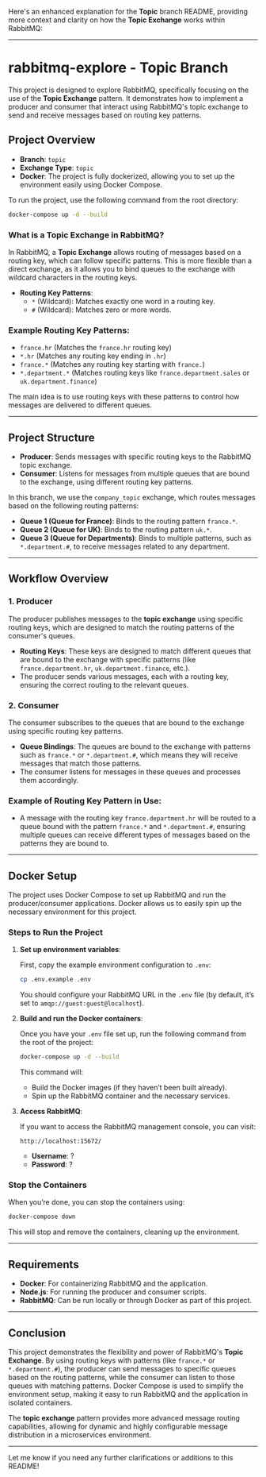 Here's an enhanced explanation for the **Topic** branch README, providing more context and clarity on how the **Topic Exchange** works within RabbitMQ:

---

# rabbitmq-explore - Topic Branch

This project is designed to explore RabbitMQ, specifically focusing on the use of the **Topic Exchange** pattern. It demonstrates how to implement a producer and consumer that interact using RabbitMQ's topic exchange to send and receive messages based on routing key patterns.

## Project Overview

- **Branch**: `topic`
- **Exchange Type**: `topic`
- **Docker**: The project is fully dockerized, allowing you to set up the environment easily using Docker Compose.

To run the project, use the following command from the root directory:
```bash
docker-compose up -d --build
```

### What is a Topic Exchange in RabbitMQ?

In RabbitMQ, a **Topic Exchange** allows routing of messages based on a routing key, which can follow specific patterns. This is more flexible than a direct exchange, as it allows you to bind queues to the exchange with wildcard characters in the routing keys.

- **Routing Key Patterns**:
  - `*` (Wildcard): Matches exactly one word in a routing key.
  - `#` (Wildcard): Matches zero or more words.

### Example Routing Key Patterns:
- `france.hr` (Matches the `france.hr` routing key)
- `*.hr` (Matches any routing key ending in `.hr`)
- `france.*` (Matches any routing key starting with `france.`)
- `*.department.*` (Matches routing keys like `france.department.sales` or `uk.department.finance`)

The main idea is to use routing keys with these patterns to control how messages are delivered to different queues.

---

## Project Structure

- **Producer**: Sends messages with specific routing keys to the RabbitMQ topic exchange.
- **Consumer**: Listens for messages from multiple queues that are bound to the exchange, using different routing key patterns.

In this branch, we use the `company_topic` exchange, which routes messages based on the following routing patterns:

- **Queue 1 (Queue for France)**: Binds to the routing pattern `france.*`.
- **Queue 2 (Queue for UK)**: Binds to the routing pattern `uk.*`.
- **Queue 3 (Queue for Departments)**: Binds to multiple patterns, such as `*.department.#`, to receive messages related to any department.

---

## Workflow Overview

### 1. **Producer**

The producer publishes messages to the **topic exchange** using specific routing keys, which are designed to match the routing patterns of the consumer's queues.

- **Routing Keys**: These keys are designed to match different queues that are bound to the exchange with specific patterns (like `france.department.hr`, `uk.department.finance`, etc.).
- The producer sends various messages, each with a routing key, ensuring the correct routing to the relevant queues.

### 2. **Consumer**

The consumer subscribes to the queues that are bound to the exchange using specific routing key patterns.

- **Queue Bindings**: The queues are bound to the exchange with patterns such as `france.*` or `*.department.#`, which means they will receive messages that match those patterns.
- The consumer listens for messages in these queues and processes them accordingly.

### Example of Routing Key Pattern in Use:
- A message with the routing key `france.department.hr` will be routed to a queue bound with the pattern `france.*` and `*.department.#`, ensuring multiple queues can receive different types of messages based on the patterns they are bound to.

---

## Docker Setup

The project uses Docker Compose to set up RabbitMQ and run the producer/consumer applications. Docker allows us to easily spin up the necessary environment for this project.

### Steps to Run the Project

1. **Set up environment variables**:
   
   First, copy the example environment configuration to `.env`:
   
   ```bash
   cp .env.example .env
   ```

   You should configure your RabbitMQ URL in the `.env` file (by default, it’s set to `amqp://guest:guest@localhost`).

2. **Build and run the Docker containers**:

   Once you have your `.env` file set up, run the following command from the root of the project:

   ```bash
   docker-compose up -d --build
   ```

   This command will:
   - Build the Docker images (if they haven’t been built already).
   - Spin up the RabbitMQ container and the necessary services.

3. **Access RabbitMQ**:

   If you want to access the RabbitMQ management console, you can visit:

   ```text
   http://localhost:15672/
   ```

   - **Username**: ?
   - **Password**: ?

### Stop the Containers

When you’re done, you can stop the containers using:

```bash
docker-compose down
```

This will stop and remove the containers, cleaning up the environment.

---

## Requirements

- **Docker**: For containerizing RabbitMQ and the application.
- **Node.js**: For running the producer and consumer scripts.
- **RabbitMQ**: Can be run locally or through Docker as part of this project.

---

## Conclusion

This project demonstrates the flexibility and power of RabbitMQ's **Topic Exchange**. By using routing keys with patterns (like `france.*` or `*.department.#`), the producer can send messages to specific queues based on the routing patterns, while the consumer can listen to those queues with matching patterns. Docker Compose is used to simplify the environment setup, making it easy to run RabbitMQ and the application in isolated containers.

The **topic exchange** pattern provides more advanced message routing capabilities, allowing for dynamic and highly configurable message distribution in a microservices environment.

---

Let me know if you need any further clarifications or additions to this README!
